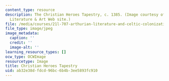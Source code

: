```yaml
---
content_type: resource
description: The Christian Heroes Tapestry, c. 1385. (Image courtesy of the Arthurian
  Literature & Art Web site.)
file: /media/courses/21l-707-arthurian-literature-and-celtic-colonization-spring-2005/ab32e38dfdcd96bc6b4b3ee5893fc910_chp_court.jpg
file_type: image/jpeg
image_metadata:
  caption: ''
  credit: ''
  image-alt: ''
learning_resource_types: []
ocw_type: OCWImage
resourcetype: Image
title: Christian Heroes Tapestry
uid: ab32e38d-fdcd-96bc-6b4b-3ee5893fc910
---
```

